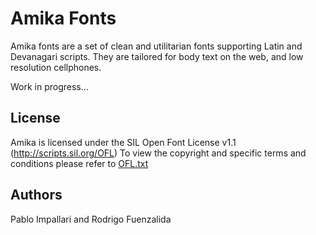Amika Fonts
======================

Amika fonts are a set of clean and utilitarian fonts supporting Latin and Devanagari scripts.
They are tailored for body text on the web, and low resolution cellphones.

Work in progress... 

## License

Amika is licensed under the SIL Open Font License v1.1 (<http://scripts.sil.org/OFL>)
To view the copyright and specific terms and conditions please refer to [OFL.txt](https://github.com/impallari/Amika-Devanagari-Fonts/blob/master/OFL.txt)

## Authors

Pablo Impallari and Rodrigo Fuenzalida